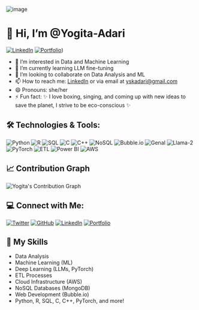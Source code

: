 ![image](https://github.com/user-attachments/assets/cd684126-bcde-497d-b16c-baf4e98f1805)



# 👋 Hi, I’m @Yogita-Adari

[![LinkedIn](https://img.shields.io/badge/LinkedIn-Yogita%20Adari-blue?style=social)](https://www.linkedin.com/in/yogitaadari/)
[![Portfolio](https://img.shields.io/badge/Portfolio-Visit%20Here-%2300BFFF?style=flat&logo=website&logoColor=white)](https://yogitaadari.framer.website/))


- 👀 I’m interested in Data and Machine Learning
- 🌱 I’m currently learning LLM fine-tuning
- 💞️ I’m looking to collaborate on Data Analysis and ML
- 📫 How to reach me: [LinkedIn](https://www.linkedin.com/in/yogitaadari/) or via email at [yskadari@gmail.com](mailto:yskadari@gmail.com)
- 😄 Pronouns: she/her
- ⚡ Fun fact: ✨ I love boxing, singing, and coming up with new ideas to save the planet, I strive to be eco-conscious ✨

## 🛠️ Technologies & Tools:
![Python](https://img.shields.io/badge/Python-3776AB?style=flat&logo=python&logoColor=white)
![R](https://img.shields.io/badge/R-276DC3?style=flat&logo=r&logoColor=white)
![SQL](https://img.shields.io/badge/SQL-4479A1?style=flat&logo=sqlite&logoColor=white)
![C](https://img.shields.io/badge/C-00599C?style=flat&logo=c&logoColor=white)
![C++](https://img.shields.io/badge/C++-00599C?style=flat&logo=cplusplus&logoColor=white)
![NoSQL](https://img.shields.io/badge/NoSQL-4A92D1?style=flat&logo=mongodb&logoColor=white)
![Bubble.io](https://img.shields.io/badge/Bubble.io-2A6DF7?style=flat&logo=bubble&logoColor=white)
![GenaI](https://img.shields.io/badge/GenaI-8D47F9?style=flat&logo=github&logoColor=white)
![Llama-2](https://img.shields.io/badge/Llama-2-6C63FF?style=flat&logo=github&logoColor=white)
![PyTorch](https://img.shields.io/badge/PyTorch-EE4C2C?style=flat&logo=pytorch&logoColor=white)
![ETL](https://img.shields.io/badge/ETL-FF8C00?style=flat&logo=python&logoColor=white)
![Power BI](https://img.shields.io/badge/Power%20BI-F2C811?style=flat&logo=powerbi&logoColor=white)
![AWS](https://img.shields.io/badge/AWS-FF9900?style=flat&logo=amazonaws&logoColor=white)

## 📈 Contribution Graph
![Yogita's Contribution Graph](https://github-readme-streak-stats.herokuapp.com/?user=Yogita-Adari&theme=radical)

## 💻 Connect with Me:

[![Twitter](https://img.shields.io/badge/Twitter-@YogitaAdari-1DA1F2?style=flat&logo=twitter&logoColor=white)](https://twitter.com/YogitaAdari)
[![GitHub](https://img.shields.io/badge/GitHub-Yogita%20Adari-black?style=flat&logo=github&logoColor=white)](https://github.com/Yogita-Adari)
[![LinkedIn](https://img.shields.io/badge/LinkedIn-Yogita%20Adari-blue?style=flat&logo=linkedin&logoColor=white)](https://www.linkedin.com/in/yogitaadari/)
[![Portfolio](https://img.shields.io/badge/Portfolio-Visit%20Here-%2300BFFF?style=flat&logo=website&logoColor=white)](https://yogitaadari.carrd.co)

## 🌱 My Skills

- Data Analysis
- Machine Learning (ML)
- Deep Learning (LLMs, PyTorch)
- ETL Processes
- Cloud Infrastructure (AWS)
- NoSQL Databases (MongoDB)
- Web Development (Bubble.io)
- Python, R, SQL, C, C++, PyTorch, and more!
